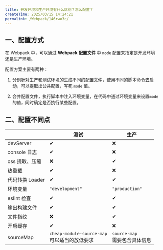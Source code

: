 ```yaml
---
title: 开发环境和生产环境有什么区别？怎么配置？
createTime: 2025/03/15 14:24:21
permalink: /Webpack/146rwo3c/
---
```


## 一、配置方式

在 Webpack 中，可以通过 **Webpack 配置文件** 中 `mode` 配置来指定是开发环境还是生产环境。

配置方案主要有两种：

1. 分别针对生产和测试环境的生成不同的配置文件，使用不同的脚本命令去启动，可以提取出公共配置，写死 `mode` 值。

2. 合并配置文件，执行脚本中注入环境变量，在代码中通过环境变量来设置`mode`的值，同时确定是否执行某些配置。

## 二、配置不同点

|                 | 测试                                        | 生产                         |
| --------------- | ------------------------------------------- | ---------------------------- |
| devServer       | ✔                                           | ❌                           |
| console 日志    | ✔                                           | ❌                           |
| css 提取、压缩  | ❌                                          | ✔                            |
| 热重载          | ✔                                           | ❌                           |
| 代码转换 Loader | ✔                                           | ✔                            |
| 环境变量        | `"development"`                       | `"production"`         |
| eslint 检查     | ✔                                           | ✔                            |
| 输出构建文件    | ✔                                           | ✔                            |
| 文件指纹        | ❌                                          | ✔                            |
| 开启缓存        | ✔                                           | ❌                           |
| sourceMap       | `cheap-module-source-map` <br/> 可以适当的放低要求 | `source-map` <br/> 需要包含具体信息 |
